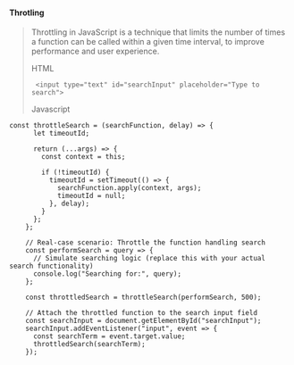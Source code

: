 #### Throtling
> Throttling in JavaScript is a technique that limits the number of times a function can be called within a given time interval, to improve performance and user experience.
>
> HTML
> ```
>  <input type="text" id="searchInput" placeholder="Type to search">
> ```
> Javascript
```
const throttleSearch = (searchFunction, delay) => {
      let timeoutId;

      return (...args) => {
        const context = this;

        if (!timeoutId) {
          timeoutId = setTimeout(() => {
            searchFunction.apply(context, args);
            timeoutId = null;
          }, delay);
        }
      };
    };

    // Real-case scenario: Throttle the function handling search
    const performSearch = query => {
      // Simulate searching logic (replace this with your actual search functionality)
      console.log("Searching for:", query);
    };

    const throttledSearch = throttleSearch(performSearch, 500);

    // Attach the throttled function to the search input field
    const searchInput = document.getElementById("searchInput");
    searchInput.addEventListener("input", event => {
      const searchTerm = event.target.value;
      throttledSearch(searchTerm);
    });
```
